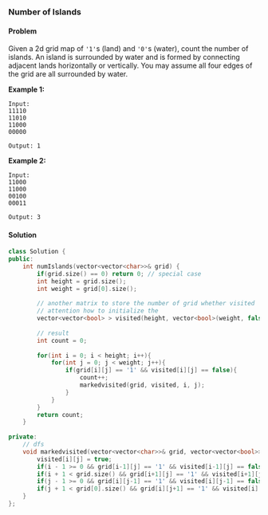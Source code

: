 ### Number of Islands

#### Problem

Given a 2d grid map of `'1'`s (land) and `'0'`s (water), count the number of islands. An island is surrounded by water and is formed by connecting adjacent lands horizontally or vertically. You may assume all four edges of the grid are all surrounded by water.

**Example 1:**

```
Input:
11110
11010
11000
00000

Output: 1
```

**Example 2:**

```
Input:
11000
11000
00100
00011

Output: 3
```

#### Solution

```c++
class Solution {
public:
    int numIslands(vector<vector<char>>& grid) {
        if(grid.size() == 0) return 0; // special case
        int height = grid.size(); 
        int weight = grid[0].size();
        
        // another matrix to store the number of grid whether visited
        // attention how to initialize the 
        vector<vector<bool> > visited(height, vector<bool>(weight, false));
        
        // result
        int count = 0;
        
        for(int i = 0; i < height; i++){
            for(int j = 0; j < weight; j++){
                if(grid[i][j] == '1' && visited[i][j] == false){
                    count++;
                    markedvisited(grid, visited, i, j);
                }
            }
        }
        return count;
    }
    
private:
    // dfs
    void markedvisited(vector<vector<char>>& grid, vector<vector<bool>>& visited, int i, int j){
        visited[i][j] = true;
        if(i - 1 >= 0 && grid[i-1][j] == '1' && visited[i-1][j] == false) markedvisited(grid, visited, i-1, j);
        if(i + 1 < grid.size() && grid[i+1][j] == '1' && visited[i+1][j] ==false) markedvisited(grid, visited, i+1, j);
        if(j - 1 >= 0 && grid[i][j-1] == '1' && visited[i][j-1] == false) markedvisited(grid, visited, i, j-1);
        if(j + 1 < grid[0].size() && grid[i][j+1] == '1' && visited[i][j+1] == false) markedvisited(grid, visited, i, j+1);
    }
};
```

